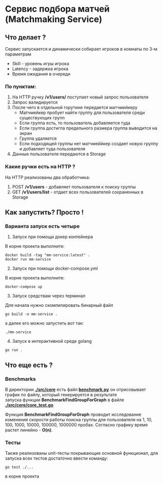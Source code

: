 # Сервис подбора матчей (Matchmaking Service)

## Что делает ? 
Сервис запускается и динамически собирает игроков в комнаты по 3-м параметрам
 + Skill - уровень игры игрока 
 + Latency - задержка игрока 
 + Время ожидания в очереди

### По пунктам: 
1. На HTTP ручку **/v1/users/** поступает новый запрос пользователя 
2. Запрос валидируется 
3. После чего в отдельной горутине передается матчмейкеру  
    + Матчмейкер пробует найти группу для пользователя среди существующих групп 
    + Если группа есть, то пользователь добавляется туда 
    + Если группа достигла предельного размера группа выводится на экран
    + Группа удаляется
    + Если подходящей группы нет матчмеййкер создает новую группу и добавляет туда пользователя  
4. Данные пользователя передаются в Storage 

### Какие ручки есть на HTTP ?
На HTTP реализованы два обработчика:
1. POST **/v1/users** - добавляет пользователя к поиску группы 
2. GET **/v1/users/list** - отдает всех пользователей сохраненных в Storage
## Как запустить?  Просто ! 
### Варианта запуск есть четыре 
1. Запуск при помощи докер контейнера

В корне проекта выполните: 
```shell
docker build -tag "mm-service:latest" .
docker run mm-service 
```  

2. Запуск при помощи docker-compose.yml 

В корне проекта выполните: 
```shell
docker-compose up
```

3. Запуск средствам через терминал 

Для начала нужно скомпилировать бинарный файл 
```shell
go build -o mm-service .
```
а далее его можно запустить вот так: 
```shell
./mm-service
```

4. Запуск в интерактивной среде golang 
```shell
go run . 
```

## Что еще есть ? 
### Benchmarks

В директории [**./src/core**](https://github.com/EgorKo25/matchmaking_service/blob/main/src/core/) есть файл [**benchmark.py**](https://github.com/EgorKo25/matchmaking_service/blob/main/src/core/benchmark.py) он отрисовывает график по файлу, который генерируется в результате  
запуска функции **BenchmarkFindGroupForGraph** в файле [**./src/core/core_test.go**](https://github.com/EgorKo25/matchmaking_service/blob/main/src/core/core_test.go)

Функция **BenchmarkFindGroupForGraph** проводит исследование изменения скорости работы поиска группы для пользователя на 1, 10, 100, 1000, 10000, 100000, 1000000 пробах.
Согласно графику время растет линейно - **O(n)**.
### Тесты 

Также реализованы unit-тесты покрывающие основной функционал, для запуска всех тестов достаточно ввести команду:
```shell
go test ./...
```
в корне проекта 